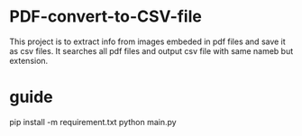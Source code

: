 # PDF-convert-to-CSV-file
This project is to extract info from images embeded in pdf files and save it as csv files.
It searches all pdf files and output csv file with same nameb but extension.

# guide
pip install -m requirement.txt
python main.py
